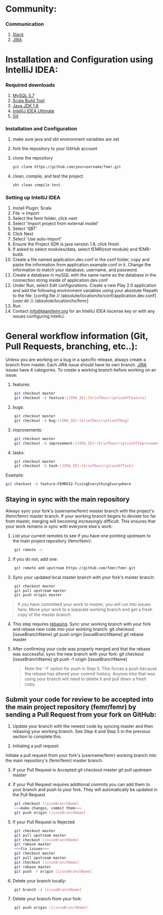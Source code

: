 # Community:
### Communication
1. [Slack](http://teamfemr.org/slack.html)
2. [JIRA](https://teamfemr.atlassian.net)

# Installation and Configuration using IntelliJ IDEA:

### Required downloads
1. [MySQL 5.7](http://www.mysql.com/)
2. [Scala Build Tool](http://www.scala-sbt.org/)
3. [Java JDK 1.8](http://www.oracle.com/technetwork/java/javase/downloads/jdk8-downloads-2133151.html)
4. [IntelliJ IDEA Ultimate](http://www.jetbrains.com/idea/)
5. [Git](http://git-scm.com/)

### Installation and Configuration
1. make sure java and sbt environment variables are set

2. fork the repository to your GitHub account

3. clone the repository
    ```bash
    git clone https://github.com/yourusername/femr.git
    ```

4. clean, compile, and test the project
    ```bash
    sbt clean compile test
    ```

### Setting up IntelliJ IDEA
1. Install Plugin: Scala
2. File -> Import
3. Select the femr folder, click next
4. Select 'Import project from external model'
5. Select 'SBT'
6. Click Next
7. Select 'Use auto-import'
8. Ensure the Project SDK is java version 1.8, click finish
9. If asked to select modules/data, select fEMR(root module) and fEMR-build.
10. Create a file named application.dev.conf in the conf folder, copy and paste the information from application.example.conf in it. Change the information to match your database, username, and password.
11. Create a database in mySQL with the same name as the database in the connection string inside of application.dev.conf
12. Under Run, select Edit configurations. Create a new Play 2.0 application and add the following environment variables using your absolute filepath to the file:
     [config.file // /absolute/location/to/conf/application.dev.conf]
     [user.dir // /absolute/location/to/femr]
13. Run
14. Contact info@teamfemr.org for an IntelliJ IDEA liscense key or with any issues configuring IntelliJ.


# General workflow information (Git, Pull Requests, branching, etc..):

Unless you are working on a bug in a specific release, always create a branch from master. Each JIRA issue should have its own branch. [JIRA](https://teamfemr.atlassian.net) issues have 4 categories. To create a working branch before working on an issue:

1. features:
```bash
    git checkout master
    git checkout -b feature-[JIRA_ID]-[briefDescriptionOfFeature]
```

2. bugs:
```bash
    git checkout master
    git checkout -b bug-[JIRA_ID]-[briefDescriptionOfBug]
```

3. improvements:
```bash
    git checkout master
    git checkout -b improvement-[JIRA_ID]-[briefDescriptionOfImprovement]
```

4. tasks:
```bash
    git checkout master
    git checkout -b task-[JIRA_ID]-[briefDescriptionOfTask]
```

Example:
```bash
git checkout -b feature-FEMR832-fixingEverythingEverywhere
```

## Staying in sync with the main repository
Always sync your fork's (username/femr) master branch with the project's (femr/femr) master branch. If your working branch begins to deviate too far from master, merging will becoming increasingly difficult. This ensures that your work remains in sync with everyone else's work:

1. List your current remotes to see if you have one pointing upstream to the main project repository (femr/femr):
```bash
    git remote -v
```

2. If you do not, add one:
```bash
    git remote add upstream https://github.com/femr/femr.git
```

3. Sync your updated local master branch with your fork's master branch:
```bash
    git checkout master
    git pull upstream master
    git push origin master
```

  > If you have committed your work to master, you will run into issues here. Move your work to a separate working branch and get a fresh copy of the master branch.

4. This step requires [rebasing](https://git-scm.com/docs/git-rebase). Sync your working branch with your fork and rebase new code into your working branch:
	git checkout [issueBranchName]
    git push origin [issueBranchName]
	git rebase master

5. After confirming your code was properly merged and that the rebase was successful, sync the new branch with your fork:
    git checkout [issueBranchName]
    git push -f origin [issueBranchName]

    > Note the '-f' option for push in Step 5. This forces a push because the rebase has altered your commit history. Anyone else that was using your branch will need to delete it and pull down a fresh copy.

## Submit your code for review to be accepted into the main project repository (femr/femr) by sending a Pull Request from your fork on GitHub:

1. Update your branch with the newest code by syncing master and then rebasing your working branch. See Step 4 and Step 5 in the previous section to complete this.

2. Initiating a pull request:

  Initiate a pull request from your fork's (username/femr) working branch into the main repository's (femr/femr) master branch.

3. If your Pull Request is Accepted
	git checkout master
	git pull upstream master   

4. If your Pull Request requires additional commits you can add them to your branch and push to your fork. They will automatically be updated in the Pull Request.
```bash
    git checkout [issueBranchName]
    ~~~make changes, commit them~~~
    git push origin [issueBranchName]
```

5. If your Pull Request is Rejected
```bash
    git checkout master
    git pull upstream master
    git checkout [issueBranchName]
    git rebase master
    ~~~fix issues~~~
    git checkout master
    git pull upstream master
    git checkout [issueBranchName]
    git rebase master
    git push -f origin [issueBranchName]
```

6. Delete your branch locally:
```bash
    git branch -d [issueBranchName]
```

7. Delete your branch from your fork:
```bash
	git push origin :[issueBranchName]
```
